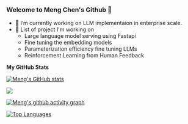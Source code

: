 ### Welcome to Meng Chen's Github 👋

<!--
**biomchen/biomchen** is a ✨ _special_ ✨ repository because its `README.md` (this file) appears on your GitHub profile.

Here are some ideas to get you started:

- 🔭 I’m currently working on ...
- 🌱 I’m currently learning ...
- 👯 I’m looking to collaborate on ...
- 🤔 I’m looking for help with ...
- 💬 Ask me about ...
- 📫 How to reach me: ...
- 😄 Pronouns: ...
- ⚡ Fun fact: ...
-->

* 🔭 I’m currently working on LLM implementaion in enterprise scale.
* 🧠 List of project I'm working on
  * Large language model serving using Fastapi
  * Fine tuning the embedding models
  * Parameterization efficiency fine tuning LLMs
  * Reinforcement Learning from Human Feedback 

<b>My GitHub Stats</b>

<a href="http://www.github.com/biomchen"><img src="https://github-readme-stats.vercel.app/api?username=biomchen&show_icons=true&hide=&count_private=true&title_color=3382ed&text_color=ffffff&icon_color=facc15&bg_color=1c1917&hide_border=true&show_icons=true" alt="Meng's GitHub stats" /></a>

<a href="http://www.github.com/biomchen"><img src="https://github-readme-streak-stats.herokuapp.com/?user=biomchen&stroke=ffffff&background=1c1917&ring=3382ed&fire=3382ed&currStreakNum=ffffff&currStreakLabel=3382ed&sideNums=ffffff&sideLabels=ffffff&dates=ffffff&hide_border=true" /></a>

[![Meng's github activity graph](https://github-readme-activity-graph.vercel.app/graph?username=biomchen&theme=github)](https://github.com/biomchen/github-readme-activity-graph)

<a href="https://github.com/biomchen" align="left"><img src="https://github-readme-stats.vercel.app/api/top-langs/?username=biomchen&langs_count=10&title_color=3382ed&text_color=ffffff&icon_color=facc15&bg_color=1c1917&hide_border=true&locale=en&custom_title=Top%20%Languages" alt="Top Languages" /></a>
